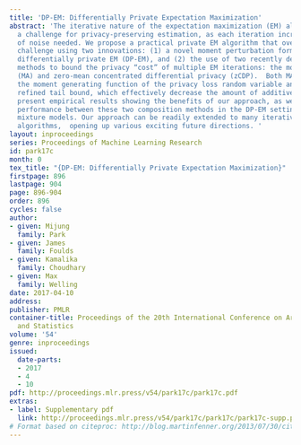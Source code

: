 ```yaml
---
title: 'DP-EM: Differentially Private Expectation Maximization'
abstract: 'The iterative nature of the expectation maximization (EM) algorithm presents
  a challenge for privacy-preserving estimation, as each iteration increases the amount
  of noise needed. We propose a practical private EM algorithm that overcomes this
  challenge using two innovations: (1) a novel moment perturbation formulation for
  differentially private EM (DP-EM), and (2) the use of two recently developed composition
  methods to bound the privacy “cost” of multiple EM iterations: the moments accountant
  (MA) and zero-mean concentrated differential privacy (zCDP).  Both MA and zCDP bound
  the moment generating function of the privacy loss random variable and achieve a
  refined tail bound, which effectively decrease the amount of additive noise. We
  present empirical results showing the benefits of our approach, as well as similar
  performance between these two composition methods in the DP-EM setting for Gaussian
  mixture models. Our approach can be readily extended to many iterative learning
  algorithms,  opening up various exciting future directions. '
layout: inproceedings
series: Proceedings of Machine Learning Research
id: park17c
month: 0
tex_title: "{DP-EM: Differentially Private Expectation Maximization}"
firstpage: 896
lastpage: 904
page: 896-904
order: 896
cycles: false
author:
- given: Mijung
  family: Park
- given: James
  family: Foulds
- given: Kamalika
  family: Choudhary
- given: Max
  family: Welling
date: 2017-04-10
address: 
publisher: PMLR
container-title: Proceedings of the 20th International Conference on Artificial Intelligence
  and Statistics
volume: '54'
genre: inproceedings
issued:
  date-parts:
  - 2017
  - 4
  - 10
pdf: http://proceedings.mlr.press/v54/park17c/park17c.pdf
extras:
- label: Supplementary pdf
  link: http://proceedings.mlr.press/v54/park17c/park17c/park17c-supp.pdf
# Format based on citeproc: http://blog.martinfenner.org/2013/07/30/citeproc-yaml-for-bibliographies/
---
```

